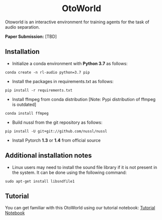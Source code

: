 <h1 align="center">OtoWorld</h1>

Otoworld is an interactive environment for training agents for the task of audio separation. <br>

**Paper Submission:** [TBD]

## Installation 

* Initialize a conda environment with **Python 3.7** as follows: 
```
conda create -n rl-audio python=3.7 pip
```
* Install the packages in requirements.txt as follows: 
```
pip install -r requirements.txt
```
* Install ffmpeg from conda distribution [Note: Pypi distribution of ffmpeg is outdated]
```
conda install ffmpeg
```
* Build nussl from the git repository as follows: 
```
pip install -U git+git://github.com/nussl/nussl
```
* Install Pytorch **1.3** or **1.4** from official source 

## Additional installation notes 
* Linux users may need to install the sound file library if it is not present in the system. It can be done using the following command: 
```
sudo apt-get install libsndfile1
```

## Tutorial 
You can get familiar with this OtoWorld using our tutorial notebook: [Tutorial Notebook](https://github.com/pseeth/blob/master/rl-audition/notebooks/tutorial.ipynb)



